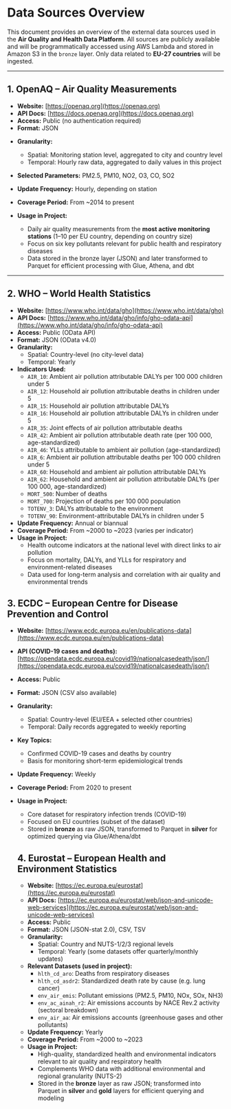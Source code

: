 # Data Sources Overview

This document provides an overview of the external data sources used in the **Air Quality and Health Data Platform**. All sources are publicly available and will be programmatically accessed using AWS Lambda and stored in Amazon S3 in the `bronze` layer. Only data related to **EU-27 countries** will be ingested.

---

## 1. OpenAQ – Air Quality Measurements

- **Website:** [https://openaq.org](https://openaq.org)
- **API Docs:** [https://docs.openaq.org](https://docs.openaq.org)
- **Access:** Public (no authentication required)
- **Format:** JSON

* **Granularity:**

  * Spatial: Monitoring station level, aggregated to city and country level
  * Temporal: Hourly raw data, aggregated to daily values in this project
* **Selected Parameters:** PM2.5, PM10, NO2, O3, CO, SO2
* **Update Frequency:** Hourly, depending on station
* **Coverage Period:** From ~2014 to present
* **Usage in Project:**

  * Daily air quality measurements from the **most active monitoring stations** (1–10 per EU country, depending on country size)
  * Focus on six key pollutants relevant for public health and respiratory diseases
  * Data stored in the bronze layer (JSON) and later transformed to Parquet for efficient processing with Glue, Athena, and dbt

---

## 2. WHO – World Health Statistics

- **Website:** [https://www.who.int/data/gho](https://www.who.int/data/gho)
- **API Docs:** [https://www.who.int/data/gho/info/gho-odata-api](https://www.who.int/data/gho/info/gho-odata-api)
- **Access:** Public (OData API)
- **Format:** JSON (OData v4.0)
- **Granularity:**
  - Spatial: Country-level (no city-level data)
  - Temporal: Yearly
- **Indicators Used:**
  * `AIR_10`: Ambient air pollution attributable DALYs per 100 000 children under 5
  * `AIR_12`: Household air pollution attributable deaths in children under 5
  * `AIR_15`: Household air pollution attributable DALYs
  * `AIR_16`: Household air pollution attributable DALYs in children under 5
  * `AIR_35`: Joint effects of air pollution attributable deaths
  * `AIR_42`: Ambient air pollution attributable death rate (per 100 000, age-standardized)
  * `AIR_46`: YLLs attributable to ambient air pollution (age-standardized)
  * `AIR_6`: Ambient air pollution attributable deaths per 100 000 children under 5
  * `AIR_60`: Household and ambient air pollution attributable DALYs
  * `AIR_62`: Household and ambient air pollution attributable DALYs (per 100 000, age-standardized)
  * `MORT_500`: Number of deaths
  * `MORT_700`: Projection of deaths per 100 000 population
  * `TOTENV_3`: DALYs attributable to the environment
  * `TOTENV_90`: Environment-attributable DALYs in children under 5
- **Update Frequency:** Annual or biannual
- **Coverage Period:** From ~2000 to ~2023 (varies per indicator)
- **Usage in Project:**
  * Health outcome indicators at the national level with direct links to air pollution
  * Focus on mortality, DALYs, and YLLs for respiratory and environment-related diseases
  * Data used for long-term analysis and correlation with air quality and environmental trends

## 3. ECDC – European Centre for Disease Prevention and Control

* **Website:** [https://www.ecdc.europa.eu/en/publications-data](https://www.ecdc.europa.eu/en/publications-data)
* **API (COVID-19 cases and deaths):** [https://opendata.ecdc.europa.eu/covid19/nationalcasedeath/json/](https://opendata.ecdc.europa.eu/covid19/nationalcasedeath/json/)
* **Access:** Public
* **Format:** JSON (CSV also available)
* **Granularity:**

  * Spatial: Country-level (EU/EEA + selected other countries)
  * Temporal: Daily records aggregated to weekly reporting
* **Key Topics:**

  * Confirmed COVID-19 cases and deaths by country
  * Basis for monitoring short-term epidemiological trends
* **Update Frequency:** Weekly
* **Coverage Period:** From 2020 to present
* **Usage in Project:**

  * Core dataset for respiratory infection trends (COVID-19)
  * Focused on EU countries (subset of the dataset)
  * Stored in **bronze** as raw JSON, transformed to Parquet in **silver** for optimized querying via Glue/Athena/dbt

  ## 4. Eurostat – European Health and Environment Statistics


  * **Website:** [https://ec.europa.eu/eurostat](https://ec.europa.eu/eurostat)
  * **API Docs:** [https://ec.europa.eu/eurostat/web/json-and-unicode-web-services](https://ec.europa.eu/eurostat/web/json-and-unicode-web-services)
  * **Access:** Public
  * **Format:** JSON (JSON-stat 2.0), CSV, TSV
  * **Granularity:**
    * Spatial: Country and NUTS-1/2/3 regional levels
    * Temporal: Yearly (some datasets offer quarterly/monthly updates)
  * **Relevant Datasets (used in project):**
    * `hlth_cd_aro`: Deaths from respiratory diseases
    * `hlth_cd_asdr2`: Standardized death rate by cause (e.g. lung cancer)
    * `env_air_emis`: Pollutant emissions (PM2.5, PM10, NOx, SOx, NH3)
    * `env_ac_ainah_r2`: Air emissions accounts by NACE Rev.2 activity (sectoral breakdown)
    * `env_air_aa`: Air emissions accounts (greenhouse gases and other pollutants)
  * **Update Frequency:** Yearly
  * **Coverage Period:** From ~2000 to ~2023
  * **Usage in Project:**
    * High-quality, standardized health and environmental indicators relevant to air quality and respiratory health
    * Complements WHO data with additional environmental and regional granularity (NUTS-2)
    * Stored in the **bronze** layer as raw JSON; transformed into Parquet in **silver** and **gold** layers for efficient querying and modeling
